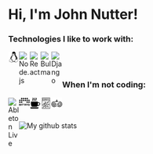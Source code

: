 # Hi, I'm John Nutter!


### Technologies I like to work with: 

<img align="left" alt="Linux" width="22px" src="https://github.com/jnutterdev/simple-icons/blob/develop/icons/linux.svg" />
<img align="left" alt="Node.js" width="22px" src="https://github.com/jnutterdev/simple-icons/blob/develop/icons/node-dot-js.svg" />
<img align="left" alt="React" width="22px" src="https://github.com/jnutterdev/simple-icons/blob/develop/icons/react.svg" />
<img align="left" alt="Bulma" width="22px" src="https://github.com/jnutterdev/simple-icons/blob/develop/icons/bulma.svg" />
<img align="left" alt="Django" width="22px" src="https://github.com/jnutterdev/simple-icons/blob/develop/icons/django.svg" />


<br><br>
### When I'm not coding: 

<img align="left" alt="Ableton Live" width="22px" src="https://github.com/jnutterdev/simple-icons/blob/develop/icons/abletonlive.svg" />
<img align="left" alt="Bitwig" width="22px" src="https://github.com/jnutterdev/simple-icons/blob/develop/icons/BW_Logo_Header.svg" />
<img align="left" alt="Coffee" width="22px" src="https://github.com/jnutterdev/jnutterdev/blob/master/chocolate.svg" />
<img align="left" alt="Comic books" width="22px" src="https://github.com/jnutterdev/jnutterdev/blob/master/comic.svg" />
<img align="left" alt="Video games" width="22px" src="https://github.com/jnutterdev/jnutterdev/blob/master/video-games.svg" />


<br><br>

![My github stats](https://github-readme-stats.vercel.app/api?username=jnutterdev&show_icons=true&theme=synthwave)
